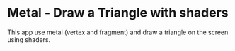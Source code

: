 # Metal - Draw a Triangle with shaders

This app use metal (vertex and fragment) and draw a triangle on the screen using shaders. 
